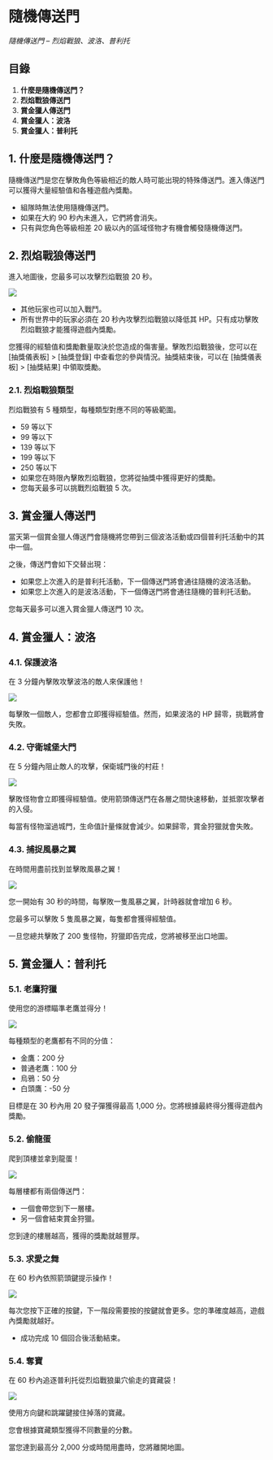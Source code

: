 # 隨機傳送門

_隨機傳送門 – 烈焰戰狼、波洛、普利托_

## 目錄

1. **什麼是隨機傳送門？**
2. **烈焰戰狼傳送門**
3. **賞金獵人傳送門**
4. **賞金獵人：波洛**
5. **賞金獵人：普利托**

## 1. 什麼是隨機傳送門？

隨機傳送門是您在擊敗角色等級相近的敵人時可能出現的特殊傳送門。進入傳送門可以獲得大量經驗值和各種遊戲內獎勵。

* 組隊時無法使用隨機傳送門。
* 如果在大約 90 秒內未進入，它們將會消失。
* 只有與您角色等級相差 20 級以內的區域怪物才有機會觸發隨機傳送門。

## 2. 烈焰戰狼傳送門

進入地圖後，您最多可以攻擊烈焰戰狼 20 秒。

![](../../../.gitbook/assets/image_1747236317208_502.png)

* 其他玩家也可以加入戰鬥。
* 所有世界中的玩家必須在 20 秒內攻擊烈焰戰狼以降低其 HP。只有成功擊敗烈焰戰狼才能獲得遊戲內獎勵。

您獲得的經驗值和獎勵數量取決於您造成的傷害量。擊敗烈焰戰狼後，您可以在 \[抽獎儀表板] > \[抽獎登錄] 中查看您的參與情況。抽獎結束後，可以在 \[抽獎儀表板] > \[抽獎結果] 中領取獎勵。

### 2.1. 烈焰戰狼類型

烈焰戰狼有 5 種類型，每種類型對應不同的等級範圍。

* 59 等以下
* 99 等以下
* 139 等以下
* 199 等以下
* 250 等以下
* 如果您在時限內擊敗烈焰戰狼，您將從抽獎中獲得更好的獎勵。
* 您每天最多可以挑戰烈焰戰狼 5 次。

## 3. 賞金獵人傳送門

當天第一個賞金獵人傳送門會隨機將您帶到三個波洛活動或四個普利托活動中的其中一個。

之後，傳送門會如下交替出現：

* 如果您上次進入的是普利托活動，下一個傳送門將會通往隨機的波洛活動。
* 如果您上次進入的是波洛活動，下一個傳送門將會通往隨機的普利托活動。

您每天最多可以進入賞金獵人傳送門 10 次。

## 4. 賞金獵人：波洛

### 4.1. 保護波洛

在 3 分鐘內擊敗攻擊波洛的敵人來保護他！

![](../../../.gitbook/assets/image_1747236317208_834.png)

每擊敗一個敵人，您都會立即獲得經驗值。然而，如果波洛的 HP 歸零，挑戰將會失敗。

### 4.2. 守衛城堡大門

在 5 分鐘內阻止敵人的攻擊，保衛城門後的村莊！

![](../../../.gitbook/assets/image_1747236317208_955.png)

擊敗怪物會立即獲得經驗值。使用箭頭傳送門在各層之間快速移動，並抵禦攻擊者的入侵。

每當有怪物溜過城門，生命值計量條就會減少。如果歸零，賞金狩獵就會失敗。

### 4.3. 捕捉風暴之翼

在時間用盡前找到並擊敗風暴之翼！

![](../../../.gitbook/assets/image_1747236317208_755.png)

您一開始有 30 秒的時間，每擊敗一隻風暴之翼，計時器就會增加 6 秒。

您最多可以擊敗 5 隻風暴之翼，每隻都會獲得經驗值。

一旦您總共擊敗了 200 隻怪物，狩獵即告完成，您將被移至出口地圖。

## 5. 賞金獵人：普利托

### 5.1. 老鷹狩獵

使用您的游標瞄準老鷹並得分！

![](../../../.gitbook/assets/image_1747236317208_858.png)

每種類型的老鷹都有不同的分值：

* 金鷹：200 分
* 普通老鷹：100 分
* 烏鴉：50 分
* 白頭鷹：-50 分

目標是在 30 秒內用 20 發子彈獲得最高 1,000 分。您將根據最終得分獲得遊戲內獎勵。

### 5.2. 偷龍蛋

爬到頂樓並拿到龍蛋！

![](../../../.gitbook/assets/image_1747236317208_796.png)

每層樓都有兩個傳送門：

* 一個會帶您到下一層樓。
* 另一個會結束賞金狩獵。

您到達的樓層越高，獲得的獎勵就越豐厚。

### 5.3. 求愛之舞

在 60 秒內依照箭頭鍵提示操作！

![](../../../.gitbook/assets/image_1747236317208_296.png)

每次您按下正確的按鍵，下一階段需要按的按鍵就會更多。您的準確度越高，遊戲內獎勵就越好。

* 成功完成 10 個回合後活動結束。

### 5.4. 奪寶

在 60 秒內追逐普利托從烈焰戰狼巢穴偷走的寶藏袋！

![](../../../.gitbook/assets/image_1747236317208_47.png)

使用方向鍵和跳躍鍵接住掉落的寶藏。

您會根據寶藏類型獲得不同數量的分數。

當您達到最高分 2,000 分或時間用盡時，您將離開地圖。
